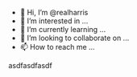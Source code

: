 - 👋 Hi, I’m @realharris
- 👀 I’m interested in ...
- 🌱 I’m currently learning ...
- 💞️ I’m looking to collaborate on ...
- 📫 How to reach me ...

<!---
realharris/realharris is a ✨ special ✨ repository because its `README.md` (this file) appears on your GitHub profile.
You can click the Preview link to take a look at your changes.
---> asdfasdfasdf
